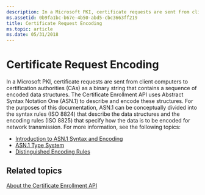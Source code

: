 ```yaml
---
description: In a Microsoft PKI, certificate requests are sent from client computers to certification authorities (CAs) as a binary string that contains a sequence of encoded data structures.
ms.assetid: 0b9fa1bc-b67e-4b50-abd5-cbc3663ff219
title: Certificate Request Encoding
ms.topic: article
ms.date: 05/31/2018
---
```


# Certificate Request Encoding

In a Microsoft PKI, certificate requests are sent from client computers to certification authorities (CAs) as a binary string that contains a sequence of encoded data structures. The Certificate Enrollment API uses Abstract Syntax Notation One (ASN.1) to describe and encode these structures. For the purposes of this documentation, ASN.1 can be conceptually divided into the syntax rules (ISO 8824) that describe the data structures and the encoding rules (ISO 8825) that specify how the data is to be encoded for network transmission. For more information, see the following topics:

-   [Introduction to ASN.1 Syntax and Encoding](about-introduction-to-asn-1-syntax-and-encoding.md)
-   [ASN.1 Type System](about-asn-1-type-system.md)
-   [Distinguished Encoding Rules](distinguished-encoding-rules.md)

## Related topics

<dl> <dt>

[About the Certificate Enrollment API](about-the-certificate-enrollment-api.md)
</dt> </dl>

 

 



